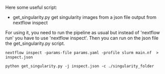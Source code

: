 Here some useful script:

- get_singularity.py
	get singularity images from a json file output from nextflow inspect


For using it, you need to run the pipeline as usual but instead of 'nextflow run' you have to use 'nextflow inspect'. Then you can run on the json file the get_singularity.py script.

```
nextflow inspect -params-file params.yaml -profile slurm main.nf  > inspect.json

python get_singularity.py -j inspect.json -c ./singularity_folder 
```


